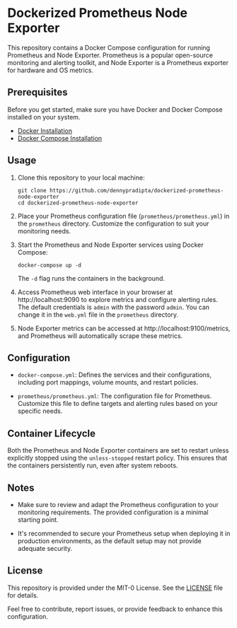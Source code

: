 # Dockerized Prometheus Node Exporter

This repository contains a Docker Compose configuration for running Prometheus and Node Exporter. Prometheus is a popular open-source monitoring and alerting toolkit, and Node Exporter is a Prometheus exporter for hardware and OS metrics.

## Prerequisites

Before you get started, make sure you have Docker and Docker Compose installed on your system.

- [Docker Installation](https://docs.docker.com/get-docker/)
- [Docker Compose Installation](https://docs.docker.com/compose/install/)

## Usage

1. Clone this repository to your local machine:

   ```shell
   git clone https://github.com/dennypradipta/dockerized-prometheus-node-exporter
   cd dockerized-prometheus-node-exporter
   ```

2. Place your Prometheus configuration file (`prometheus/prometheus.yml`) in the `prometheus` directory. Customize the configuration to suit your monitoring needs.

3. Start the Prometheus and Node Exporter services using Docker Compose:

   ```shell
   docker-compose up -d
   ```

   The `-d` flag runs the containers in the background.

4. Access Prometheus web interface in your browser at http://localhost:9090 to explore metrics and configure alerting rules. The default credentials is `admin` with the password `admin`. You can change it in the `web.yml` file in the `prometheus` directory.

5. Node Exporter metrics can be accessed at http://localhost:9100/metrics, and Prometheus will automatically scrape these metrics.

## Configuration

- `docker-compose.yml`: Defines the services and their configurations, including port mappings, volume mounts, and restart policies.

- `prometheus/prometheus.yml`: The configuration file for Prometheus. Customize this file to define targets and alerting rules based on your specific needs.

## Container Lifecycle

Both the Prometheus and Node Exporter containers are set to restart unless explicitly stopped using the `unless-stopped` restart policy. This ensures that the containers persistently run, even after system reboots.

## Notes

- Make sure to review and adapt the Prometheus configuration to your monitoring requirements. The provided configuration is a minimal starting point.

- It's recommended to secure your Prometheus setup when deploying it in production environments, as the default setup may not provide adequate security.

## License

This repository is provided under the MIT-0 License. See the [LICENSE](LICENSE) file for details.

Feel free to contribute, report issues, or provide feedback to enhance this configuration.
